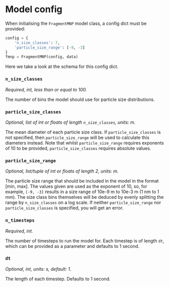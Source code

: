 # Model config

When initialising the `FragmentMNP` model class, a config dict must be provided:

```python
config = {
    'n_size_classes': 7,
    'particle_size_range': [-9, -3]
}
fmnp = FragmentMNP(config, data)
```

Here we take a look at the schema for this config dict.

### `n_size_classes`

*Required, int, less than or equal to 100.*

The number of bins the model should use for particle size distributions.

### `particle_size_classes`

*Optional, list of int or floats of length `n_size_classes`, units: m.*

The mean diameter of each particle size class. If `particle_size_classes` is not specified, then `particle_size_range` will be used to calculate this diameters instead. Note that whilst `particle_size_range` requires exponents of 10 to be provided, `particle_size_classes` requires absolute values.

### `particle_size_range`

*Optional, list/tuple of int or floats of length 2, units: m.*

The particle size range that should be included in the model in the format [min, max]. The values given are used as the exponent of 10, so, for example, `[-9, -3]` results in a size range of 10e-9 m to 10e-3 m (1 nm to 1 mm). The size class bins themselves will be deduced by evenly splitting the range by `n_size_classes` on a log scale. If neither `particle_size_range` nor `particle_size_classes` is specified, you will get an error.

### `n_timesteps`

*Required, int.*

The number of timesteps to run the model for. Each timestep is of length `dt`, which can be provided as a parameter and defaults to 1 second.

### `dt`

*Optional, int, units: s, default: 1*.

The length of each timestep. Defaults to 1 second.